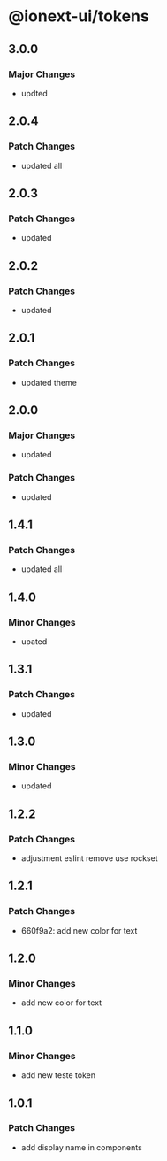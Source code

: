 # @ionext-ui/tokens

## 3.0.0

### Major Changes

- updted

## 2.0.4

### Patch Changes

- updated all

## 2.0.3

### Patch Changes

- updated

## 2.0.2

### Patch Changes

- updated

## 2.0.1

### Patch Changes

- updated theme

## 2.0.0

### Major Changes

- updated

### Patch Changes

- updated

## 1.4.1

### Patch Changes

- updated all

## 1.4.0

### Minor Changes

- upated

## 1.3.1

### Patch Changes

- updated

## 1.3.0

### Minor Changes

- updated

## 1.2.2

### Patch Changes

- adjustment eslint remove use rockset

## 1.2.1

### Patch Changes

- 660f9a2: add new color for text

## 1.2.0

### Minor Changes

- add new color for text

## 1.1.0

### Minor Changes

- add new teste token

## 1.0.1

### Patch Changes

- add display name in components
